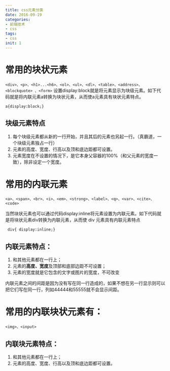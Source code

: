 ```yaml
---
title: css元素分类
date: 2016-09-19
categories: 
- 前端技术
- css
tags: 
- css
init: 1
---
```


# 常用的块状元素
`<div>、<p>、<h1>...<h6>、<ol>、<ul>、<dl>、<table>、<address>、<blockquote> 、<form>`
设置display:block就是将元素显示为块级元素。如下代码就是将内联元素a转换为块状元素，从而使a元素具有块状元素特点。

`a{display:block;}`
## 块级元素特点
1. 每个块级元素都从新的一行开始，并且其后的元素也另起一行。（真霸道，一个块级元素独占一行）
2. 元素的高度、宽度、行高以及顶和底边距都可设置。
3. 元素宽度在不设置的情况下，是它本身父容器的100%（和父元素的宽度一致），除非设定一个宽度。



# 常用的内联元素
`<a>、<span>、<br>、<i>、<em>、<strong>、<label>、<q>、<var>、<cite>、<code>`

当然块状元素也可以通过代码display:inline将元素设置为内联元素。如下代码就是将块状元素div转换为内联元素，从而使 div 元素具有内联元素特点
```
 div{ display:inline;}
```
## 内联元素特点：

1. 和其他元素都在一行上；
2. 元素的**高度、宽度**及顶部和底部边距不可设置；
3. 元素的宽度就是它包含的文字或图片的宽度，不可改变


内联元素之间的间距是因为没有写在同一行造成的，如果不想在另一行显示则可以把它们写在同一行，列如44444和55555就不会显示间距。

# 常用的内联块状元素有：
`<img>、<input>`

## 内联块元素特点：

1. 和其他元素都在一行上；
2. 元素的高度、宽度、行高以及顶和底边距都可设置。